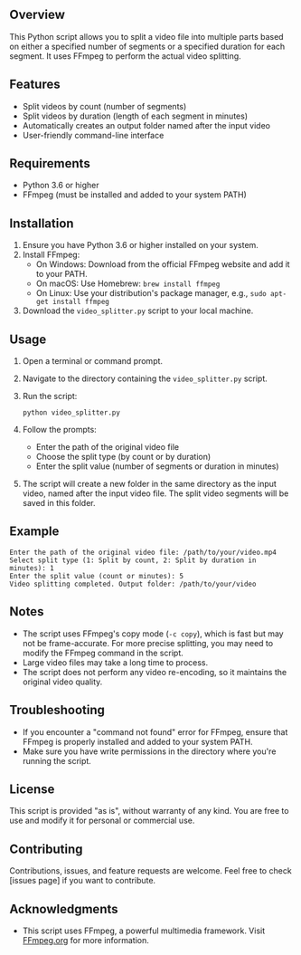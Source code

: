 ## Overview
This Python script allows you to split a video file into multiple parts based on either a specified number of segments or a specified duration for each segment. It uses FFmpeg to perform the actual video splitting.

## Features
- Split videos by count (number of segments)
- Split videos by duration (length of each segment in minutes)
- Automatically creates an output folder named after the input video
- User-friendly command-line interface

## Requirements
- Python 3.6 or higher
- FFmpeg (must be installed and added to your system PATH)

## Installation
1. Ensure you have Python 3.6 or higher installed on your system.
2. Install FFmpeg:
   - On Windows: Download from the official FFmpeg website and add it to your PATH.
   - On macOS: Use Homebrew: `brew install ffmpeg`
   - On Linux: Use your distribution's package manager, e.g., `sudo apt-get install ffmpeg`
3. Download the `video_splitter.py` script to your local machine.

## Usage
1. Open a terminal or command prompt.
2. Navigate to the directory containing the `video_splitter.py` script.
3. Run the script:
   ```
   python video_splitter.py
   ```
4. Follow the prompts:
   - Enter the path of the original video file
   - Choose the split type (by count or by duration)
   - Enter the split value (number of segments or duration in minutes)

5. The script will create a new folder in the same directory as the input video, named after the input video file. The split video segments will be saved in this folder.

## Example
```
Enter the path of the original video file: /path/to/your/video.mp4
Select split type (1: Split by count, 2: Split by duration in minutes): 1
Enter the split value (count or minutes): 5
Video splitting completed. Output folder: /path/to/your/video
```

## Notes
- The script uses FFmpeg's copy mode (`-c copy`), which is fast but may not be frame-accurate. For more precise splitting, you may need to modify the FFmpeg command in the script.
- Large video files may take a long time to process.
- The script does not perform any video re-encoding, so it maintains the original video quality.

## Troubleshooting
- If you encounter a "command not found" error for FFmpeg, ensure that FFmpeg is properly installed and added to your system PATH.
- Make sure you have write permissions in the directory where you're running the script.

## License
This script is provided "as is", without warranty of any kind. You are free to use and modify it for personal or commercial use.

## Contributing
Contributions, issues, and feature requests are welcome. Feel free to check [issues page] if you want to contribute.

## Acknowledgments
- This script uses FFmpeg, a powerful multimedia framework. Visit [FFmpeg.org](https://ffmpeg.org/) for more information.
